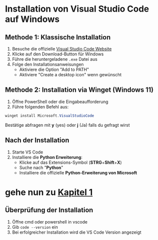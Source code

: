 # Installation von Visual Studio Code auf Windows

## Methode 1: Klassische Installation
1. Besuche die offizielle [Visual Studio Code Website](https://code.visualstudio.com/)
2. Klicke auf den Download-Button für Windows
3. Führe die heruntergeladene `.exe` Datei aus
4. Folge den Installationsanweisungen
    - Aktiviere die Option "Add to PATH"
    - Aktiviere "Create a desktop icon" wenn gewünscht

## Methode 2: Installation via Winget (Windows 11)
1. Öffne PowerShell oder die Eingabeaufforderung
2. Führe folgenden Befehl aus:
```powershell
winget install Microsoft.VisualStudioCode
```
Bestätige abfragen mit **y** (yes) oder **j** (Ja) falls du gefragt wirst
## Nach der Installation
1. Starte VS Code
2. Installiere die **Python Erweiterung**:
    - Klicke auf das Extensions-Symbol (**STRG**+**Shift**+**X**)
    - Suche nach "**Python**"
    - Installiere die offizielle **Python-Erweiterung von Microsoft**


# gehe nun zu [**Kapitel 1**](../Kapitel_1/Kapitel_1.md)

## Überprüfung der Installation
1. Öffne cmd oder powershell in vscode
2. Gib `code --version` ein
3. Bei erfolgreicher Installation wird die VS Code Version angezeigt

